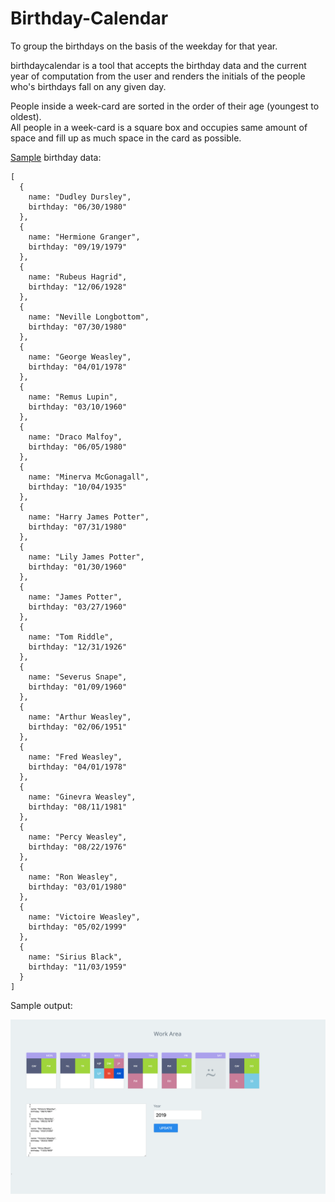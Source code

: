 # Birthday-Calendar
To group the birthdays on the basis of the weekday for that year.

birthdaycalendar is a tool that accepts the birthday data and the current year of computation from the user and renders the initials of the people who's birthdays fall on any given day.

People inside a week-card are sorted in the order of their age (youngest to oldest).  
All people in a week-card is a square box and occupies same amount of space and fill up as much space in the card as possible.


[Sample](./sample/sample-input.txt) birthday data:
```
[
  {
    name: "Dudley Dursley",
    birthday: "06/30/1980"
  },
  {
    name: "Hermione Granger",
    birthday: "09/19/1979"
  },
  {
    name: "Rubeus Hagrid",
    birthday: "12/06/1928"
  },
  {
    name: "Neville Longbottom",
    birthday: "07/30/1980"
  },
  {
    name: "George Weasley",
    birthday: "04/01/1978"
  },
  {
    name: "Remus Lupin",
    birthday: "03/10/1960"
  },
  {
    name: "Draco Malfoy",
    birthday: "06/05/1980"
  },
  {
    name: "Minerva McGonagall",
    birthday: "10/04/1935"
  },
  {
    name: "Harry James Potter",
    birthday: "07/31/1980"
  },
  {
    name: "Lily James Potter",
    birthday: "01/30/1960"
  },
  {
    name: "James Potter",
    birthday: "03/27/1960"
  },
  {
    name: "Tom Riddle",
    birthday: "12/31/1926"
  },
  {
    name: "Severus Snape",
    birthday: "01/09/1960"
  },
  {
    name: "Arthur Weasley",
    birthday: "02/06/1951"
  },
  {
    name: "Fred Weasley",
    birthday: "04/01/1978"
  },
  {
    name: "Ginevra Weasley",
    birthday: "08/11/1981"
  },
  {
    name: "Percy Weasley",
    birthday: "08/22/1976"
  },
  {
    name: "Ron Weasley",
    birthday: "03/01/1980"
  },
  {
    name: "Victoire Weasley",
    birthday: "05/02/1999"
  },
  {
    name: "Sirius Black",
    birthday: "11/03/1959"
  }
]
```

Sample output:

![Sample uutput image](./sample/sample-output.png)
